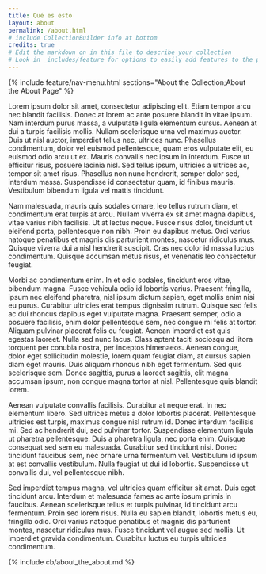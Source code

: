 ```yaml
---
title: Qué es esto
layout: about
permalink: /about.html
# include CollectionBuilder info at bottom
credits: true
# Edit the markdown on in this file to describe your collection
# Look in _includes/feature for options to easily add features to the page
---
```



{% include feature/nav-menu.html sections="About the Collection;About the About Page" %}



Lorem ipsum dolor sit amet, consectetur adipiscing elit. Etiam tempor arcu nec blandit facilisis. Donec at lorem ac ante posuere blandit in vitae ipsum. Nam interdum purus massa, a vulputate ligula elementum cursus. Aenean at dui a turpis facilisis mollis. Nullam scelerisque urna vel maximus auctor. Duis ut nisl auctor, imperdiet tellus nec, ultrices nunc. Phasellus condimentum, dolor vel euismod pellentesque, quam eros vulputate elit, eu euismod odio arcu ut ex. Mauris convallis nec ipsum in interdum. Fusce ut efficitur risus, posuere lacinia nisl. Sed tellus ipsum, ultricies a ultrices ac, tempor sit amet risus. Phasellus non nunc hendrerit, semper dolor sed, interdum massa. Suspendisse id consectetur quam, id finibus mauris. Vestibulum bibendum ligula vel mattis tincidunt.

Nam malesuada, mauris quis sodales ornare, leo tellus rutrum diam, et condimentum erat turpis at arcu. Nullam viverra ex sit amet magna dapibus, vitae varius nibh facilisis. Ut at lectus neque. Fusce risus dolor, tincidunt ut eleifend porta, pellentesque non nibh. Proin eu dapibus metus. Orci varius natoque penatibus et magnis dis parturient montes, nascetur ridiculus mus. Quisque viverra dui a nisl hendrerit suscipit. Cras nec dolor id massa luctus condimentum. Quisque accumsan metus risus, et venenatis leo consectetur feugiat.

Morbi ac condimentum enim. In et odio sodales, tincidunt eros vitae, bibendum magna. Fusce vehicula odio id lobortis varius. Praesent fringilla, ipsum nec eleifend pharetra, nisl ipsum dictum sapien, eget mollis enim nisi eu purus. Curabitur ultricies erat tempus dignissim rutrum. Quisque sed felis ac dui rhoncus dapibus eget vulputate magna. Praesent semper, odio a posuere facilisis, enim dolor pellentesque sem, nec congue mi felis at tortor. Aliquam pulvinar placerat felis eu feugiat. Aenean imperdiet est quis egestas laoreet. Nulla sed nunc lacus. Class aptent taciti sociosqu ad litora torquent per conubia nostra, per inceptos himenaeos. Aenean congue, dolor eget sollicitudin molestie, lorem quam feugiat diam, at cursus sapien diam eget mauris. Duis aliquam rhoncus nibh eget fermentum. Sed quis scelerisque sem. Donec sagittis, purus a laoreet sagittis, elit magna accumsan ipsum, non congue magna tortor at nisl. Pellentesque quis blandit lorem.

Aenean vulputate convallis facilisis. Curabitur at neque erat. In nec elementum libero. Sed ultrices metus a dolor lobortis placerat. Pellentesque ultricies est turpis, maximus congue nisl rutrum id. Donec interdum facilisis mi. Sed ac hendrerit dui, sed pulvinar tortor. Suspendisse elementum ligula ut pharetra pellentesque. Duis a pharetra ligula, nec porta enim. Quisque consequat sed sem eu malesuada. Curabitur sed tincidunt nisi. Donec tincidunt faucibus sem, nec ornare urna fermentum vel. Vestibulum id ipsum at est convallis vestibulum. Nulla feugiat ut dui id lobortis. Suspendisse ut convallis dui, vel pellentesque nibh.

Sed imperdiet tempus magna, vel ultricies quam efficitur sit amet. Duis eget tincidunt arcu. Interdum et malesuada fames ac ante ipsum primis in faucibus. Aenean scelerisque tellus et turpis pulvinar, id tincidunt arcu fermentum. Proin sed lorem risus. Nulla eu sapien blandit, lobortis metus eu, fringilla odio. Orci varius natoque penatibus et magnis dis parturient montes, nascetur ridiculus mus. Fusce tincidunt vel augue sed mollis. Ut imperdiet gravida condimentum. Curabitur luctus eu turpis ultricies condimentum. 




<!-- IMPORTANT!!! DELETE this comment and the include below when you are finished editing this page for your collection. The include below introduces about page features. They will show up on your collection's about page until you delete it.  -->
{% include cb/about_the_about.md %} 

